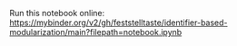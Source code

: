 Run this notebook online: https://mybinder.org/v2/gh/feststelltaste/identifier-based-modularization/main?filepath=notebook.ipynb
